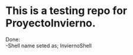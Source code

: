 # This is a testing repo for ProyectoInvierno.

Done:<br />
-Shell name seted as; InviernoShell<br />
